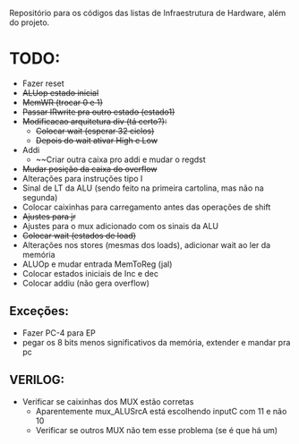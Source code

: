 Repositório para os códigos das listas de Infraestrutura de Hardware, além do projeto.

# TODO:
- Fazer reset
- ~~ALUop estado inicial~~
- ~~MemWR (trocar 0 e 1)~~
- ~~Passar IRwrite pra outro estado (estado1)~~
- ~~Modificacao arquitetura div (tá certo?):~~
    - ~~Colocar wait (esperar 32 ciclos)~~
    - ~~Depois do wait ativar High e Low~~
- Addi
    - ~~Criar outra caixa pro addi e mudar o regdst 
- ~~Mudar posição da caixa do overflow~~
- Alterações para instruções tipo I
- Sinal de LT da ALU (sendo feito na primeira cartolina, mas não na segunda)
- Colocar caixinhas para carregamento antes das operações de shift
- ~~Ajustes para jr~~
- Ajustes para o mux adicionado com os sinais da ALU
- ~~Colocar wait (estados de load)~~
- Alterações nos stores (mesmas dos loads), adicionar wait ao ler da memória
- ALUOp e mudar entrada MemToReg (jal)
- Colocar estados iniciais de Inc e dec
- Colocar addiu (não gera overflow)

## Exceções:
- Fazer PC-4 para EP
- pegar os 8 bits menos significativos da memória, extender e mandar pra pc

## VERILOG:
- Verificar se caixinhas dos MUX estão corretas
    - Aparentemente mux_ALUSrcA está escolhendo inputC com 11 e não 10
    - Verificar se outros MUX não tem esse problema (se é que há um)
